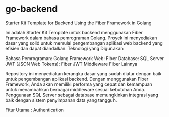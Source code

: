 # go-backend
Starter Kit Template for Backend Using the Fiber Framework in Golang

Ini adalah Starter Kit Template untuk backend menggunakan Fiber Framework dalam bahasa pemrograman Golang. Proyek ini menyediakan dasar yang solid untuk memulai pengembangan aplikasi web backend yang efisien dan dapat diandalkan.
Teknologi yang Digunakan:

Bahasa Pemrograman: Golang
Framework Web: Fiber
Database: SQL Server
JWT (JSON Web Tokens): Fiber JWT
Middleware Fiber Lainnya

Repository ini menyediakan kerangka dasar yang sudah diatur dengan baik untuk pengembangan aplikasi backend. Dengan menggunakan Fiber Framework, Anda akan memiliki performa yang cepat dan kemampuan untuk menambahkan berbagai middleware sesuai kebutuhan Anda. Penggunaan SQL Server sebagai database memungkinkan integrasi yang baik dengan sistem penyimpanan data yang tangguh.

Fitur Utama :
Authentication
